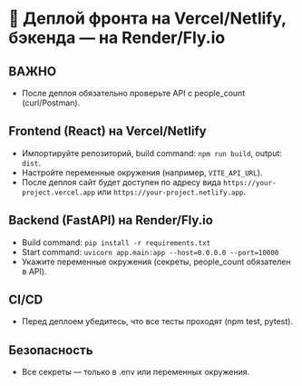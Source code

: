 # 🚀 Деплой фронта на Vercel/Netlify, бэкенда — на Render/Fly.io

## ВАЖНО
- После деплоя обязательно проверьте API с people_count (curl/Postman).

## Frontend (React) на Vercel/Netlify
- Импортируйте репозиторий, build command: `npm run build`, output: `dist`.
- Настройте переменные окружения (например, `VITE_API_URL`).
- После деплоя сайт будет доступен по адресу вида `https://your-project.vercel.app` или `https://your-project.netlify.app`.

## Backend (FastAPI) на Render/Fly.io
- Build command: `pip install -r requirements.txt`
- Start command: `uvicorn app.main:app --host=0.0.0.0 --port=10000`
- Укажите переменные окружения (секреты, people_count обязателен в API).

## CI/CD
- Перед деплоем убедитесь, что все тесты проходят (npm test, pytest).

## Безопасность
- Все секреты — только в .env или переменных окружения.